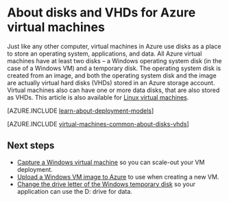 <properties
	pageTitle="About disks and VHDs for Windows VMs | Microsoft Azure"
	description="Learn about the basics of disks and VHDs for Windows virtual machines in Azure."
	services="virtual-machines-windows"
	documentationCenter=""
	authors="cynthn"
	manager="timlt"
	editor="tysonn"
	tags="azure-resource-manager,azure-service-management"/>

<tags
	ms.service="virtual-machines-windows"
	ms.workload="infrastructure-services"
	ms.tgt_pltfrm="vm-windows"
	ms.devlang="na"
	ms.topic="article"
	ms.date="03/10/2016"
	ms.author="cynthn"/>

# About disks and VHDs for Azure virtual machines

Just like any other computer, virtual machines in Azure use disks as a place to store an operating system, applications, and data. All Azure virtual machines have at least two disks – a Windows operating system disk (in the case of a Windows VM) and a temporary disk. The operating system disk is created from an image, and both the operating system disk and the image are actually virtual hard disks (VHDs) stored in an Azure storage account. Virtual machines also can have one or more data disks, that are also stored as VHDs. This article is also available for [Linux virtual machines](virtual-machines-linux-about-disks-vhds.md).

[AZURE.INCLUDE [learn-about-deployment-models](../../includes/learn-about-deployment-models-both-include.md)]

[AZURE.INCLUDE [virtual-machines-common-about-disks-vhds](../../includes/virtual-machines-common-about-disks-vhds.md)]

## Next steps
-  [Capture a Windows virtual machine](virtual-machines-windows-capture-image.md) so you can scale-out your VM deployment.
-  [Upload a Windows VM image to Azure](virtual-machines-windows-upload-image.md) to use when creating a new VM.
-  [Change the drive letter of the Windows temporary disk](virtual-machines-windows-classic-change-drive-letter.md) so your application can use the D: drive for data.
